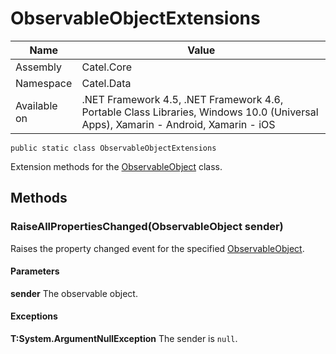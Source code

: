 

# ObservableObjectExtensions

Name|Value
---|---
Assembly|Catel.Core
Namespace|Catel.Data
Available on|.NET Framework 4.5, .NET Framework 4.6, Portable Class Libraries, Windows 10.0 (Universal Apps), Xamarin - Android, Xamarin - iOS

```
public static class ObservableObjectExtensions
```

Extension methods for the [ObservableObject](#) class.



## Methods

### RaiseAllPropertiesChanged(ObservableObject sender)

Raises the property changed event for the specified [ObservableObject](#).

#### Parameters

**sender**
The observable object.

#### Exceptions

**T:System.ArgumentNullException**
The sender is ```null```.



